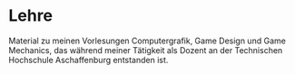 # Lehre
 Material zu meinen Vorlesungen Computergrafik, Game Design und Game Mechanics, das während meiner Tätigkeit als Dozent an der Technischen Hochschule Aschaffenburg entstanden ist.
